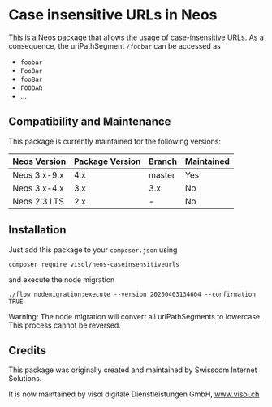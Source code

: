 # Case insensitive URLs in Neos

This is a Neos package that allows the usage of case-insensitive URLs. As a consequence, the uriPathSegment `/foobar` can be accessed as

* `foobar`
* `FooBar`
* `fooBar`
* `FOOBAR`
* ...

## Compatibility and Maintenance

This package is currently maintained for the following versions:

| Neos Version | Package Version | Branch | Maintained |
|--------------|-----------------|--------|------------|
| Neos 3.x-9.x | 4.x             | master | Yes        |
| Neos 3.x-4.x | 3.x             | 3.x    | No   |
| Neos 2.3 LTS | 2.x             | - | No         |


## Installation

Just add this package to your `composer.json` using

    composer require visol/neos-caseinsensitiveurls

and execute the node migration

    ./flow nodemigration:execute --version 20250403134604 --confirmation TRUE

Warning: The node migration will convert all uriPathSegments to lowercase. This process cannot be reversed.

## Credits

This package was originally created and maintained by Swisscom Internet Solutions.

It is now maintained by visol digitale Dienstleistungen GmbH, www.visol.ch
